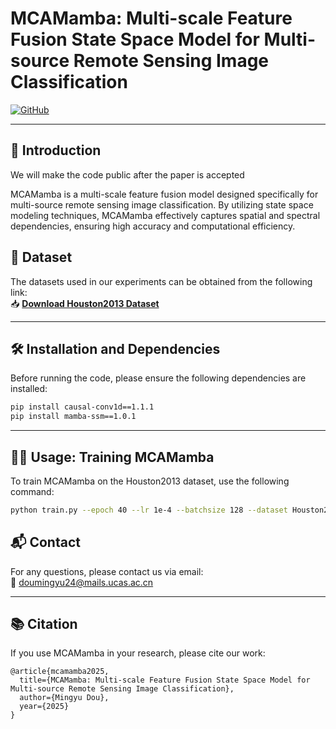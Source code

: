 #  **MCAMamba: Multi-scale Feature Fusion State Space Model for Multi-source Remote Sensing Image Classification**

[![GitHub](https://img.shields.io/badge/GitHub-MCAMamba-green)](https://github.com/yourusername/MCAMamba)

---

## 📌 **Introduction**
We will make the code public after the paper is accepted

MCAMamba is a multi-scale feature fusion model designed specifically for multi-source remote sensing image classification. By utilizing state space modeling techniques, MCAMamba effectively captures spatial and spectral dependencies, ensuring high accuracy and computational efficiency.


## 📂 **Dataset**  

The datasets used in our experiments can be obtained from the following link:  
📥 **[Download Houston2013 Dataset](https://pan.baidu.com/s/12-hGPcoTseVdUEO_1Ypp1w?pwd=xszv)** 

---

## 🛠 **Installation and Dependencies**

Before running the code, please ensure the following dependencies are installed:

```bash
pip install causal-conv1d==1.1.1
pip install mamba-ssm==1.0.1
```

---

## 🏋️‍♂️ **Usage: Training MCAMamba**

To train MCAMamba on the Houston2013 dataset, use the following command:

```bash
python train.py --epoch 40 --lr 1e-4 --batchsize 128 --dataset Houston2013
```


## 📬 **Contact**

For any questions, please contact us via email:  
📧 [doumingyu24@mails.ucas.ac.cn](doumingyu24@mails.ucas.ac.cn)

---

## 📚 **Citation**

If you use MCAMamba in your research, please cite our work:

```
@article{mcamamba2025,
  title={MCAMamba: Multi-scale Feature Fusion State Space Model for Multi-source Remote Sensing Image Classification},
  author={Mingyu Dou},
  year={2025}
}
```

